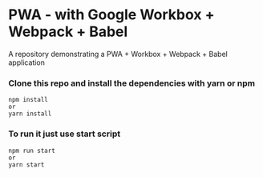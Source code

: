 # PWA - with Google Workbox + Webpack + Babel

A repository demonstrating a PWA + Workbox + Webpack + Babel application

### Clone this repo and install the dependencies with yarn or npm
```shell
npm install
or
yarn install
```

### To run it just use start script
```shell
npm run start
or
yarn start
```